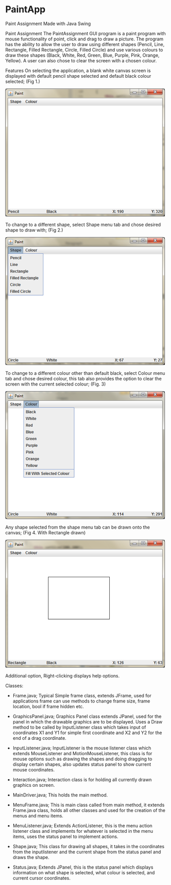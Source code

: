 PaintApp
========

Paint Assignment Made with Java Swing

Paint Assignment
The PaintAssignment GUI program is a paint program with mouse functionality of point, click and drag to draw a picture. The program has the ability to allow the user to draw using different shapes (Pencil, Line, Rectangle, Filled Rectangle, Circle, Filled Circle) and use various colours to draw these shapes (Black, White, Red, Green, Blue, Purple, Pink, Orange, Yellow). A user can also chose to clear the screen with a chosen colour.

Features
On selecting the application, a blank white canvas screen is displayed with default pencil shape selected and default black colour selected; (Fig 1.)
 
![Alt text](https://raw.githubusercontent.com/andydaly/PaintApp/master/Pics/screen1.png)

To change to a different shape, select Shape menu tab and chose desired shape to draw with; (Fig 2.)
 
![Alt text](https://raw.githubusercontent.com/andydaly/PaintApp/master/Pics/screen8.png)


To change to a different colour other than default black, select Colour menu tab and chose desired colour, this tab also provides the option to clear the screen with the current selected colour; (Fig. 3)

![Alt text](https://raw.githubusercontent.com/andydaly/PaintApp/master/Pics/screen9.png) 

Any shape selected from the shape menu tab can be drawn onto the canvas; (Fig 4. With Rectangle drawn)
 
![Alt text](https://raw.githubusercontent.com/andydaly/PaintApp/master/Pics/screen4.png)

Additional option, Right-clicking displays help options.

Classes:

- Frame.java; Typical Simple frame class, extends JFrame, used for applications frame can use methods to change frame size, frame location, bool if frame hidden etc.

- GraphicsPanel.java; Graphics Panel class extends JPanel, used for the panel in which the drawable graphics are to be displayed. Uses a Draw method to be called by InputListener class which takes input of coordinates X1 and Y1 for simple first coordinate and X2 and Y2 for the end of a drag coordinate.

- InputListener.java; InputListener is the mouse listener class which extends MouseListener and MotionMouseListener, this class is for mouse options such as drawing the shapes and doing dragging to display certain shapes, also updates status panel to show current mouse coordinates.

- Interaction.java; Interaction class is for holding all currently drawn graphics on screen.

- MainDriver.java; This holds the main method.

- MenuFrame.java; This is main class called from main method, it extends Frame.java class, holds all other classes and used for the creation of the menus and menu items.

- MenuListener.java; Extends ActionListener, this is the menu action listener class and implements for whatever is selected in the menu items, uses the status panel to implement actions.

- Shape.java; This class for drawing all shapes, it takes in the coordinates from the inputlistener and the current shape from the status panel and draws the shape.
 
- Status.java; Extends JPanel, this is the status panel which displays information on what shape is selected, what colour is selected, and current cursor coordinates. 
